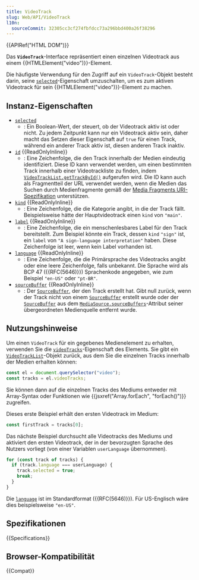 ```yaml
---
title: VideoTrack
slug: Web/API/VideoTrack
l10n:
  sourceCommit: 32305cc3cf274fbfdcc73a296bbd400a26f38296
---
```


{{APIRef("HTML DOM")}}

Das **`VideoTrack`**-Interface repräsentiert einen einzelnen Videotrack aus einem {{HTMLElement("video")}}-Element.

Die häufigste Verwendung für den Zugriff auf ein `VideoTrack`-Objekt besteht darin, seine [`selected`](/de/docs/Web/API/VideoTrack/selected)-Eigenschaft umzuschalten, um es zum aktiven Videotrack für sein {{HTMLElement("video")}}-Element zu machen.

## Instanz-Eigenschaften

- [`selected`](/de/docs/Web/API/VideoTrack/selected)
  - : Ein Boolean-Wert, der steuert, ob der Videotrack aktiv ist oder nicht. Zu jedem Zeitpunkt kann nur ein Videotrack aktiv sein, daher macht das Setzen dieser Eigenschaft auf `true` für einen Track, während ein anderer Track aktiv ist, diesen anderen Track inaktiv.
- [`id`](/de/docs/Web/API/VideoTrack/id) {{ReadOnlyInline}}
  - : Eine Zeichenfolge, die den Track innerhalb der Medien eindeutig identifiziert. Diese ID kann verwendet werden, um einen bestimmten Track innerhalb einer Videotrackliste zu finden, indem [`VideoTrackList.getTrackById()`](/de/docs/Web/API/VideoTrackList/getTrackById) aufgerufen wird. Die ID kann auch als Fragmentteil der URL verwendet werden, wenn die Medien das Suchen durch Medienfragmente gemäß der [Media Fragments URI-Spezifikation](https://www.w3.org/TR/media-frags/) unterstützen.
- [`kind`](/de/docs/Web/API/VideoTrack/kind) {{ReadOnlyInline}}
  - : Eine Zeichenfolge, die die Kategorie angibt, in die der Track fällt. Beispielsweise hätte der Hauptvideotrack einen `kind` von `"main"`.
- [`label`](/de/docs/Web/API/VideoTrack/label) {{ReadOnlyInline}}
  - : Eine Zeichenfolge, die ein menschenlesbares Label für den Track bereitstellt. Zum Beispiel könnte ein Track, dessen `kind` `"sign"` ist, ein `label` von `"A sign-language interpretation"` haben. Diese Zeichenfolge ist leer, wenn kein Label vorhanden ist.
- [`language`](/de/docs/Web/API/VideoTrack/language) {{ReadOnlyInline}}
  - : Eine Zeichenfolge, die die Primärsprache des Videotracks angibt oder eine leere Zeichenfolge, falls unbekannt. Die Sprache wird als BCP 47 ({{RFC(5646)}}) Sprachenkode angegeben, wie zum Beispiel `"en-US"` oder `"pt-BR"`.
- [`sourceBuffer`](/de/docs/Web/API/VideoTrack/sourceBuffer) {{ReadOnlyInline}}
  - : Der [`SourceBuffer`](/de/docs/Web/API/SourceBuffer), der den Track erstellt hat. Gibt null zurück, wenn der Track nicht von einem [`SourceBuffer`](/de/docs/Web/API/SourceBuffer) erstellt wurde oder der [`SourceBuffer`](/de/docs/Web/API/SourceBuffer) aus dem [`MediaSource.sourceBuffers`](/de/docs/Web/API/MediaSource/sourceBuffers)-Attribut seiner übergeordneten Medienquelle entfernt wurde.

## Nutzungshinweise

Um einen `VideoTrack` für ein gegebenes Medienelement zu erhalten, verwenden Sie die [`videoTracks`](/de/docs/Web/API/HTMLMediaElement/videoTracks)-Eigenschaft des Elements. Sie gibt ein [`VideoTrackList`](/de/docs/Web/API/VideoTrackList)-Objekt zurück, aus dem Sie die einzelnen Tracks innerhalb der Medien erhalten können:

```js
const el = document.querySelector("video");
const tracks = el.videoTracks;
```

Sie können dann auf die einzelnen Tracks des Mediums entweder mit Array-Syntax oder Funktionen wie {{jsxref("Array.forEach", "forEach()")}} zugreifen.

Dieses erste Beispiel erhält den ersten Videotrack im Medium:

```js
const firstTrack = tracks[0];
```

Das nächste Beispiel durchsucht alle Videotracks des Mediums und aktiviert den ersten Videotrack, der in der bevorzugten Sprache des Nutzers vorliegt (von einer Variablen `userLanguage` übernommen).

```js
for (const track of tracks) {
  if (track.language === userLanguage) {
    track.selected = true;
    break;
  }
}
```

Die [`language`](/de/docs/Web/API/VideoTrack/language) ist im Standardformat ({{RFC(5646)}}). Für US-Englisch wäre dies beispielsweise `"en-US"`.

## Spezifikationen

{{Specifications}}

## Browser-Kompatibilität

{{Compat}}
